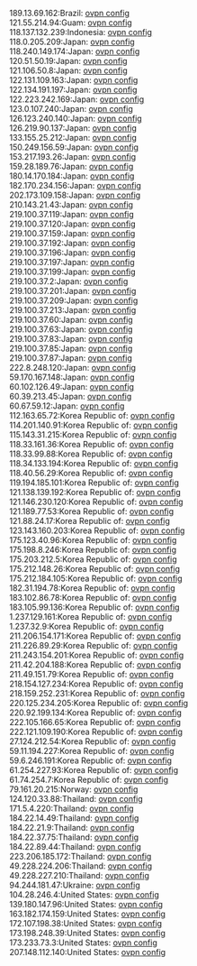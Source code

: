 189.13.69.162:Brazil: [ovpn config](vpn/189_13_69_162.ovpn)  
121.55.214.94:Guam: [ovpn config](vpn/121_55_214_94.ovpn)  
118.137.132.239:Indonesia: [ovpn config](vpn/118_137_132_239.ovpn)  
118.0.205.209:Japan: [ovpn config](vpn/118_0_205_209.ovpn)  
118.240.149.174:Japan: [ovpn config](vpn/118_240_149_174.ovpn)  
120.51.50.19:Japan: [ovpn config](vpn/120_51_50_19.ovpn)  
121.106.50.8:Japan: [ovpn config](vpn/121_106_50_8.ovpn)  
122.131.109.163:Japan: [ovpn config](vpn/122_131_109_163.ovpn)  
122.134.191.197:Japan: [ovpn config](vpn/122_134_191_197.ovpn)  
122.223.242.169:Japan: [ovpn config](vpn/122_223_242_169.ovpn)  
123.0.107.240:Japan: [ovpn config](vpn/123_0_107_240.ovpn)  
126.123.240.140:Japan: [ovpn config](vpn/126_123_240_140.ovpn)  
126.219.90.137:Japan: [ovpn config](vpn/126_219_90_137.ovpn)  
133.155.25.212:Japan: [ovpn config](vpn/133_155_25_212.ovpn)  
150.249.156.59:Japan: [ovpn config](vpn/150_249_156_59.ovpn)  
153.217.193.26:Japan: [ovpn config](vpn/153_217_193_26.ovpn)  
159.28.189.76:Japan: [ovpn config](vpn/159_28_189_76.ovpn)  
180.14.170.184:Japan: [ovpn config](vpn/180_14_170_184.ovpn)  
182.170.234.156:Japan: [ovpn config](vpn/182_170_234_156.ovpn)  
202.173.109.158:Japan: [ovpn config](vpn/202_173_109_158.ovpn)  
210.143.21.43:Japan: [ovpn config](vpn/210_143_21_43.ovpn)  
219.100.37.119:Japan: [ovpn config](vpn/219_100_37_119.ovpn)  
219.100.37.120:Japan: [ovpn config](vpn/219_100_37_120.ovpn)  
219.100.37.159:Japan: [ovpn config](vpn/219_100_37_159.ovpn)  
219.100.37.192:Japan: [ovpn config](vpn/219_100_37_192.ovpn)  
219.100.37.196:Japan: [ovpn config](vpn/219_100_37_196.ovpn)  
219.100.37.197:Japan: [ovpn config](vpn/219_100_37_197.ovpn)  
219.100.37.199:Japan: [ovpn config](vpn/219_100_37_199.ovpn)  
219.100.37.2:Japan: [ovpn config](vpn/219_100_37_2.ovpn)  
219.100.37.201:Japan: [ovpn config](vpn/219_100_37_201.ovpn)  
219.100.37.209:Japan: [ovpn config](vpn/219_100_37_209.ovpn)  
219.100.37.213:Japan: [ovpn config](vpn/219_100_37_213.ovpn)  
219.100.37.60:Japan: [ovpn config](vpn/219_100_37_60.ovpn)  
219.100.37.63:Japan: [ovpn config](vpn/219_100_37_63.ovpn)  
219.100.37.83:Japan: [ovpn config](vpn/219_100_37_83.ovpn)  
219.100.37.85:Japan: [ovpn config](vpn/219_100_37_85.ovpn)  
219.100.37.87:Japan: [ovpn config](vpn/219_100_37_87.ovpn)  
222.8.248.120:Japan: [ovpn config](vpn/222_8_248_120.ovpn)  
59.170.167.148:Japan: [ovpn config](vpn/59_170_167_148.ovpn)  
60.102.126.49:Japan: [ovpn config](vpn/60_102_126_49.ovpn)  
60.39.213.45:Japan: [ovpn config](vpn/60_39_213_45.ovpn)  
60.67.59.12:Japan: [ovpn config](vpn/60_67_59_12.ovpn)  
112.163.65.72:Korea Republic of: [ovpn config](vpn/112_163_65_72.ovpn)  
114.201.140.91:Korea Republic of: [ovpn config](vpn/114_201_140_91.ovpn)  
115.143.31.215:Korea Republic of: [ovpn config](vpn/115_143_31_215.ovpn)  
118.33.161.36:Korea Republic of: [ovpn config](vpn/118_33_161_36.ovpn)  
118.33.99.88:Korea Republic of: [ovpn config](vpn/118_33_99_88.ovpn)  
118.34.133.194:Korea Republic of: [ovpn config](vpn/118_34_133_194.ovpn)  
118.40.56.29:Korea Republic of: [ovpn config](vpn/118_40_56_29.ovpn)  
119.194.185.101:Korea Republic of: [ovpn config](vpn/119_194_185_101.ovpn)  
121.138.139.192:Korea Republic of: [ovpn config](vpn/121_138_139_192.ovpn)  
121.146.230.120:Korea Republic of: [ovpn config](vpn/121_146_230_120.ovpn)  
121.189.77.53:Korea Republic of: [ovpn config](vpn/121_189_77_53.ovpn)  
121.88.24.17:Korea Republic of: [ovpn config](vpn/121_88_24_17.ovpn)  
123.143.160.203:Korea Republic of: [ovpn config](vpn/123_143_160_203.ovpn)  
175.123.40.96:Korea Republic of: [ovpn config](vpn/175_123_40_96.ovpn)  
175.198.8.246:Korea Republic of: [ovpn config](vpn/175_198_8_246.ovpn)  
175.203.212.5:Korea Republic of: [ovpn config](vpn/175_203_212_5.ovpn)  
175.212.148.26:Korea Republic of: [ovpn config](vpn/175_212_148_26.ovpn)  
175.212.184.105:Korea Republic of: [ovpn config](vpn/175_212_184_105.ovpn)  
182.31.194.78:Korea Republic of: [ovpn config](vpn/182_31_194_78.ovpn)  
183.102.86.78:Korea Republic of: [ovpn config](vpn/183_102_86_78.ovpn)  
183.105.99.136:Korea Republic of: [ovpn config](vpn/183_105_99_136.ovpn)  
1.237.129.161:Korea Republic of: [ovpn config](vpn/1_237_129_161.ovpn)  
1.237.32.9:Korea Republic of: [ovpn config](vpn/1_237_32_9.ovpn)  
211.206.154.171:Korea Republic of: [ovpn config](vpn/211_206_154_171.ovpn)  
211.226.89.29:Korea Republic of: [ovpn config](vpn/211_226_89_29.ovpn)  
211.243.154.201:Korea Republic of: [ovpn config](vpn/211_243_154_201.ovpn)  
211.42.204.188:Korea Republic of: [ovpn config](vpn/211_42_204_188.ovpn)  
211.49.151.79:Korea Republic of: [ovpn config](vpn/211_49_151_79.ovpn)  
218.154.127.234:Korea Republic of: [ovpn config](vpn/218_154_127_234.ovpn)  
218.159.252.231:Korea Republic of: [ovpn config](vpn/218_159_252_231.ovpn)  
220.125.234.205:Korea Republic of: [ovpn config](vpn/220_125_234_205.ovpn)  
220.92.199.134:Korea Republic of: [ovpn config](vpn/220_92_199_134.ovpn)  
222.105.166.65:Korea Republic of: [ovpn config](vpn/222_105_166_65.ovpn)  
222.121.109.190:Korea Republic of: [ovpn config](vpn/222_121_109_190.ovpn)  
27.124.212.54:Korea Republic of: [ovpn config](vpn/27_124_212_54.ovpn)  
59.11.194.227:Korea Republic of: [ovpn config](vpn/59_11_194_227.ovpn)  
59.6.246.191:Korea Republic of: [ovpn config](vpn/59_6_246_191.ovpn)  
61.254.227.93:Korea Republic of: [ovpn config](vpn/61_254_227_93.ovpn)  
61.74.254.7:Korea Republic of: [ovpn config](vpn/61_74_254_7.ovpn)  
79.161.20.215:Norway: [ovpn config](vpn/79_161_20_215.ovpn)  
124.120.33.88:Thailand: [ovpn config](vpn/124_120_33_88.ovpn)  
171.5.4.220:Thailand: [ovpn config](vpn/171_5_4_220.ovpn)  
184.22.14.49:Thailand: [ovpn config](vpn/184_22_14_49.ovpn)  
184.22.21.9:Thailand: [ovpn config](vpn/184_22_21_9.ovpn)  
184.22.37.75:Thailand: [ovpn config](vpn/184_22_37_75.ovpn)  
184.22.89.44:Thailand: [ovpn config](vpn/184_22_89_44.ovpn)  
223.206.185.172:Thailand: [ovpn config](vpn/223_206_185_172.ovpn)  
49.228.224.206:Thailand: [ovpn config](vpn/49_228_224_206.ovpn)  
49.228.227.210:Thailand: [ovpn config](vpn/49_228_227_210.ovpn)  
94.244.181.47:Ukraine: [ovpn config](vpn/94_244_181_47.ovpn)  
104.28.246.4:United States: [ovpn config](vpn/104_28_246_4.ovpn)  
139.180.147.96:United States: [ovpn config](vpn/139_180_147_96.ovpn)  
163.182.174.159:United States: [ovpn config](vpn/163_182_174_159.ovpn)  
172.107.198.38:United States: [ovpn config](vpn/172_107_198_38.ovpn)  
173.198.248.39:United States: [ovpn config](vpn/173_198_248_39.ovpn)  
173.233.73.3:United States: [ovpn config](vpn/173_233_73_3.ovpn)  
207.148.112.140:United States: [ovpn config](vpn/207_148_112_140.ovpn)  
